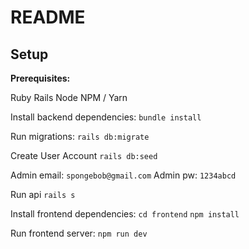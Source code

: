 # README

## Setup

**Prerequisites:**

Ruby
Rails
Node
NPM / Yarn

Install backend dependencies:
`bundle install`

Run migrations:
`rails db:migrate`

Create User Account
`rails db:seed`

Admin email: `spongebob@gmail.com`
Admin pw: `1234abcd`

Run api
`rails s`

Install frontend dependencies:
`cd frontend`
`npm install`

Run frontend server:
`npm run dev`
